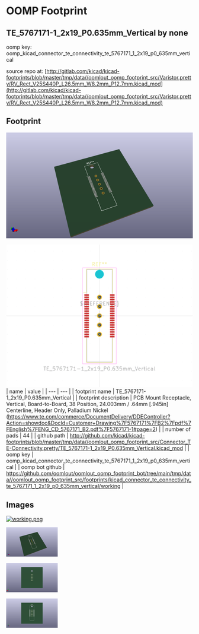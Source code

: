 # OOMP Footprint  
## TE_5767171-1_2x19_P0.635mm_Vertical  by none  
  
oomp key: oomp_kicad_connector_te_connectivity_te_5767171_1_2x19_p0_635mm_vertical  
  
source repo at: [http://gitlab.com/kicad/kicad-footprints/blob/master/tmp/data//oomlout_oomp_footprint_src/Varistor.pretty/RV_Rect_V25S440P_L26.5mm_W8.2mm_P12.7mm.kicad_mod](http://gitlab.com/kicad/kicad-footprints/blob/master/tmp/data//oomlout_oomp_footprint_src/Varistor.pretty/RV_Rect_V25S440P_L26.5mm_W8.2mm_P12.7mm.kicad_mod)  
## Footprint  
  
[![working_kicad_pcb_3d.png](working_kicad_pcb_3d_600.png)](working_kicad_pcb_3d.png)  
  
[![working.png](working_600.png)](working.png)  
| name | value | 
| --- | --- | 
| footprint name | TE_5767171-1_2x19_P0.635mm_Vertical | 
| footprint description | PCB Mount Receptacle, Vertical, Board-to-Board, 38 Position, 24.003mm / .64mm [.945in] Centerline, Header Only, Palladium Nickel (https://www.te.com/commerce/DocumentDelivery/DDEController?Action=showdoc&DocId=Customer+Drawing%7F5767171%7FB2%7Fpdf%7FEnglish%7FENG_CD_5767171_B2.pdf%7F5767171-1#page=2) | 
| number of pads | 44 | 
| github path | http://github.com/kicad/kicad-footprints/blob/master/tmp/data//oomlout_oomp_footprint_src/Connector_TE-Connectivity.pretty/TE_5767171-1_2x19_P0.635mm_Vertical.kicad_mod | 
| oomp key | oomp_kicad_connector_te_connectivity_te_5767171_1_2x19_p0_635mm_vertical | 
| oomp bot github | https://github.com/oomlout/oomlout_oomp_footprint_bot/tree/main/tmp/data//oomlout_oomp_footprint_src/footprints/kicad_connector_te_connectivity_te_5767171_1_2x19_p0_635mm_vertical/working | 
## Images  
  
[![working.png](working_140.png)](working.png)  
  
[![working_kicad_pcb_3d.png](working_kicad_pcb_3d_140.png)](working_kicad_pcb_3d.png)  
  
[![working_kicad_pcb_3d_back.png](working_kicad_pcb_3d_back_140.png)](working_kicad_pcb_3d_back.png)  
  
[![working_kicad_pcb_3d_front.png](working_kicad_pcb_3d_front_140.png)](working_kicad_pcb_3d_front.png)  
